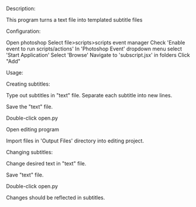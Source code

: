 
Description:

This program turns a text file into templated subtitle files

Configuration:

Open photoshop
Select file>scripts>scripts event manager
Check 'Enable event to run scripts/actions'
In 'Photoshop Event' dropdown menu select 'Start Application'
Select 'Browse'
Navigate to 'subscript.jsx' in folders
Click "Add"

Usage:

Creating subtitles:

Type out subtitles in "text" file. Separate each subtitle into
new lines.

Save the "text" file.

Double-click open.py

Open editing program

Import files in 'Output Files' directory into editing project.

Changing subtitles:

Change desired text in "text" file.

Save "text" file.

Double-click open.py

Changes should be reflected in subtitles.